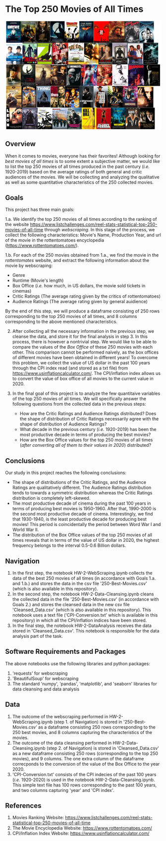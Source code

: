 # The Top 250 Movies of All Times
![](TopMovies.png)

## Overview
When it comes to movies, everyone has their favorites! Although looking for *best movies of all times* is to some extent a subjective matter, we would like to list the top 250 movies of all times produced in the past century (*i.e.* 1920-2019) based on the average ratings of both general and critic audiences of the movies. We will be collecting and analyzing the qualitative as well as some quantitative characteristics of the 250 collected movies.

## Goals
This project has three main goals:

1.a. We identify the top 250 movies of all times according to the ranking of the website https://www.listchallenges.com/reel-stats-statistical-top-250-movies-of-all-time through *webscraping*. In this stage of the process, we collect the following characteristics: Movie's Name, Production Year, and url of the movie in the rottentomatoes encyclopedia (https://www.rottentomatoes.com/). 

1.b. For each of the 250 movies obtained from 1.a., we find the movie in the *rottentomates* website, and extract the following information about the movie by  webscraping: 
  * Genre
  * Runtime (Movie's length)
  * Box Office (*i.e.* how much, in US dollars, the movie sold tickets in cinemas)
  * Critic Ratings (The average rating given by the critics of rottentomatoes)
  * Audience Ratings (The average rating given by general auidience)
  
By the end of this step, we will produce a dataframe consisting of 250 rows corresponding to the top 250 movies of all times, and 8 columns corresponding to the above mentioned characteristics.

2. After collecting all the necessary information in the previous step, we cleanse the data, and store it for the final analysis in step 3. In this process, there is however a nontrivial step. We would like to be able to compare the values of the *Box Office* of these 250 movies with each other. This comparison cannot be performed naively, as the box offices of different movies have been obtained in different years! To overcome this problem, we collect the value of US dollar in the past 100 years through the CPI index read (and stored as a txt file) from https://www.usinflationcalculator.com/. The CPI/inflation index allows us to convert the value of box office of all movies to the current value in 2020.       

3. In the final goal of this project is to analyze the few quantitaive variables of the top 250 movies of all times. We will specifically answer the following questions from the collected data in the previous steps:
    * How are the Critic Ratings and Audience Ratings distributed? Does the shape of distribution of Critic Ratings necessarily agree with the shape of distribution of Audience Ratings?
    * What decade in the previous century (*i.e.* 1920-2019) has been the most productive decade in terms of producing the best movies?
    * How are the Box Office values for the top 250 movies of all times (*after converting all of them to their values in 2020*) distributed?

## Conclusions
Our study in this project reaches the following conclusions:
* The shape of distributions of the Critic Ratings, and the Audience Ratings are qualitatively different. The Audience Ratings distribution tends to towards a symmetric distribution whereas the Critic Ratings distribution is completely left-skewed. 
* The most productive decade of cinema during the past 100 years in terms of producing best movies is 1950-1960. After that, 1990-2000 is the second most productive decade of cinema. Interestingly, we find that 1930-1940, is the least productive decade for producing best movies! This period is coincidentally the period between Word War I and World War II.
* The distribution of the Box Office values of the top 250 movies of all times reveals that in terms of the value of US dollar in 2020, the highest frequency belongs to the interval 0.5-0.6 Billion dollars.

## Navigation
1. In the first step, the notebook HW-2-WebScraping.ipynb collects the data of the best 250 movies of all times (in accordance with Goals 1.a. and 1.b.) and stores the data in the csv file '250-Best-Movies.csv' (which is also available in this repository).
2. In the second step, the notebook HW-2-Data-Cleansing.ipynb cleans the collected data in the file '250-Best-Movies.csv' (in accordance with Goals 2.) and stores the cleansed data in the new csv file 'Cleansed_Data.csv' (which is also available in this repository). This notebook uses a text file ('CPI-Conversion.txt' which is available in this repository) in which all the CPI/inflation indices have been stored.  
3. In the final step, the notebook HW-2-DataAnalysis receives the data stored in 'Cleansed_Data.csv'. This notebook is responsible for the data analysis part of the task.

## Software Requirements and Packages
The above notebooks use the following libraries and python packages:
1. 'requests' for webscraping
2. 'BeautifulSoup' for webscraping
3. The standard 'numpy', 'pandas', 'matplotlib', and 'seaborn'  libraries for data cleansing and data analysis

## Data
1. The outcome of the webscraping performed in HW-2-WebScraping.ipynb (step 1. of Navigation) is stored in '250-Best-Movies.csv' as a dataframe consisting 250 rows corresponding to the 250 best movies, and 8 columns capturing the characteristics of the movies.
2. The outcome of the data cleansing performed in HW-2-Data-Cleansing.ipynb (step 2. of Navigation) is stored in 'Cleansed_Data.csv' as a new dataframe consisting 250 rows (corresponding to the top 250 movies), and 9 columns. The one extra column of the dataframe correcponds to the conversion of the value of the Box Office to the year 2020.
3. 'CPI-Conversion.txt' consists of the CPI indecies of the past 100 years (*i.e.* 1920-2020) is used in the notebook HW-2-Data-Cleansing.ipynb. This simple text file has 100 rows corresponding to the past 100 years, and two columns capturing 'year' and 'CPI index'.




## References
1. Movies Ranking Website: https://www.listchallenges.com/reel-stats-statistical-top-250-movies-of-all-time
2. The Movie Encyclopedia Website: https://www.rottentomatoes.com/
3. CPI/Inflation Index Website: https://www.usinflationcalculator.com/
